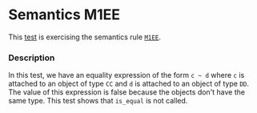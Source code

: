 # Semantics M1EE

This [test](.) is exercising the semantics rule [`M1EE`](../Readme.md).

### Description

In this test, we have an equality expression of the form `c ~ d` where `c` is attached to an object of type `CC` and `d` is attached to an object of type `DD`. The value of this expression is false because the objects don't have the same type. This test shows that `is_equal` is not called.
